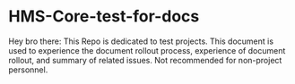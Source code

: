 # HMS-Core-test-for-docs
Hey bro there: 
This Repo is dedicated to test projects. 
This document is used to experience the document rollout process, experience of document rollout, and summary of related issues. Not recommended for non-project personnel.
